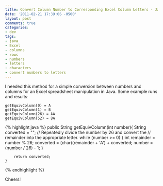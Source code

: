 ```yaml
---
title: Convert Column Number to Corresponding Excel Column Letters - Java
date: '2011-02-21 17:39:06 -0500'
layout: post
comments: true
categories:
- dev 
tags:
- java
- Excel
- columns
- rows
- numbers
- letters
- characters
- convert numbers to letters
---
```


I needed this method for a simple conversion between numbers and columns for an Excel spreadsheet manipulation in Java. Some example runs and results:

    getEquivColumn(0) = A
    getEquivColumn(1) = B
    getEquivColumn(26) = AA
    getEquivColumn(52) = BA

<!--more-->

{% highlight java %}
    public String getEquivColumn(int number){
        String converted = "";
        // Repeatedly divide the number by 26 and convert the
        // remainder into the appropriate letter.
        while (number >= 0)
        {
            int remainder = number % 26;
            converted = (char)(remainder + 'A') + converted;
            number = (number / 26) - 1;
        }

        return converted;
    }
{% endhighlight %}

Cheers!


<!--
status: publish
published: true
author:
  display_name: Greg Loesch
  login: greg
  email: loesch.greg@gmail.com
  url: http://gregloesch.com
author_login: greg
author_email: loesch.greg@gmail.com
author_url: http://gregloesch.com
wordpress_id: 663
wordpress_url: http://gregloesch.com/blog/?p=663
date_gmt: '2011-02-21 22:39:06 -0500'
comments: []
-->